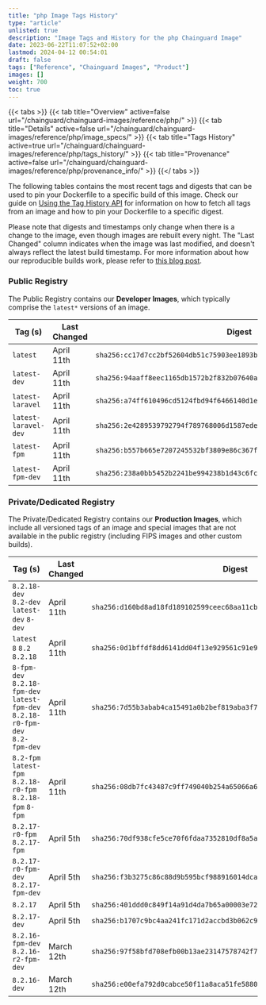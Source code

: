 ```yaml
---
title: "php Image Tags History"
type: "article"
unlisted: true
description: "Image Tags and History for the php Chainguard Image"
date: 2023-06-22T11:07:52+02:00
lastmod: 2024-04-12 00:54:01
draft: false
tags: ["Reference", "Chainguard Images", "Product"]
images: []
weight: 700
toc: true
---
```


{{< tabs >}}
{{< tab title="Overview" active=false url="/chainguard/chainguard-images/reference/php/" >}}
{{< tab title="Details" active=false url="/chainguard/chainguard-images/reference/php/image_specs/" >}}
{{< tab title="Tags History" active=true url="/chainguard/chainguard-images/reference/php/tags_history/" >}}
{{< tab title="Provenance" active=false url="/chainguard/chainguard-images/reference/php/provenance_info/" >}}
{{</ tabs >}}

The following tables contains the most recent tags and digests that can be used to pin your Dockerfile to a specific build of this image. Check our guide on [Using the Tag History API](/chainguard/chainguard-images/using-the-tag-history-api/) for information on how to fetch all tags from an image and how to pin your Dockerfile to a specific digest.

Please note that digests and timestamps only change when there is a change to the image, even though images are rebuilt every night. The "Last Changed" column indicates when the image was last modified, and doesn't always reflect the latest build timestamp. For more information about how our reproducible builds work, please refer to [this blog post](https://www.chainguard.dev/unchained/reproducing-chainguards-reproducible-image-builds).

### Public Registry
The Public Registry contains our **Developer Images**, which typically comprise the `latest*` versions of an image.

| Tag (s)               | Last Changed | Digest                                                                    |
|-----------------------|--------------|---------------------------------------------------------------------------|
|  `latest`             | April 11th   | `sha256:cc17d7cc2bf52604db51c75903ee1893bcd914473c9d139f446e3d3e20ed42e8` |
|  `latest-dev`         | April 11th   | `sha256:94aaff8eec1165db1572b2f832b07640a844906d85fb04c2ba57921db5d665e8` |
|  `latest-laravel`     | April 11th   | `sha256:a74ff610496cd5124fbd94f6466140d1eba5f08f8baa88770792417906d7cc2b` |
|  `latest-laravel-dev` | April 11th   | `sha256:2e4289539792794f789768006d1587edef7312a82980ded2c71ef4aa342cdf6d` |
|  `latest-fpm`         | April 11th   | `sha256:b557b665e7207245532bf3809e86c367fb9cb5c2b2eb241e74ec2798cb8d42b5` |
|  `latest-fpm-dev`     | April 11th   | `sha256:238a0bb5452b2241be994238b1d43c6fce6b294a7a89c9807c3b9a0c6bcef127` |


### Private/Dedicated Registry
The Private/Dedicated Registry contains our **Production Images**, which include all versioned tags of an image and special images that are not available in the public registry (including FIPS images and other custom builds).

| Tag (s)                                                                          | Last Changed | Digest                                                                    |
|----------------------------------------------------------------------------------|--------------|---------------------------------------------------------------------------|
|  `8.2.18-dev` `8.2-dev` `latest-dev` `8-dev`                                     | April 11th   | `sha256:d160bd8ad18fd189102599ceec68aa11cbff4c6029a1fecd1e42563b79556bf9` |
|  `latest` `8` `8.2` `8.2.18`                                                     | April 11th   | `sha256:0d1bffdf8dd6141dd04f13e929561c91e9fb39c3f962729b5b9789b08a6472c0` |
|  `8-fpm-dev` `8.2.18-fpm-dev` `latest-fpm-dev` `8.2.18-r0-fpm-dev` `8.2-fpm-dev` | April 11th   | `sha256:7d55b3abab4ca15491a0b2bef819aba3f751cd45c504d7e5fa7057a2163073fd` |
|  `8.2-fpm` `latest-fpm` `8.2.18-r0-fpm` `8.2.18-fpm` `8-fpm`                     | April 11th   | `sha256:08db7fc43487c9ff749040b254a65066a6dc372d204f1f358a1f5a7438211f8f` |
|  `8.2.17-r0-fpm` `8.2.17-fpm`                                                    | April 5th    | `sha256:70df938cfe5ce70f6fdaa7352810df8a5a932e83c7d1f7e6577f461ce540de8f` |
|  `8.2.17-r0-fpm-dev` `8.2.17-fpm-dev`                                            | April 5th    | `sha256:f3b3275c86c88d9b595bcf988916014dca7f463ab7acf5284374bf59b760810f` |
|  `8.2.17`                                                                        | April 5th    | `sha256:401ddd0c849f14a91d4da7b65a00003e7200df71b2afbd1c080029e24ae1309b` |
|  `8.2.17-dev`                                                                    | April 5th    | `sha256:b1707c9bc4aa241fc171d2accbd3b062c9f270fa7d35c3390470d1614b1fbebd` |
|  `8.2.16-fpm-dev` `8.2.16-r2-fpm-dev`                                            | March 12th   | `sha256:97f58bfd708efb00b13ae23147578742f71b69418cf63ac57f84207f3712264c` |
|  `8.2.16-dev`                                                                    | March 12th   | `sha256:e00efa792d0cabce50f11a8aca51fe58801754f3900d1f1a748169b15186b84a` |

